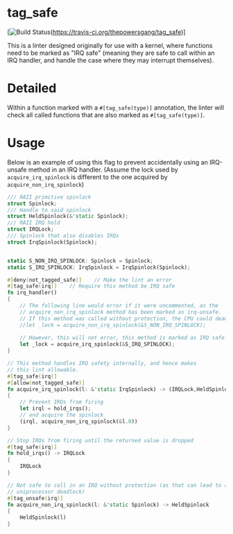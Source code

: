# tag_safe

[![Build Status](https://travis-ci.org/thepowersgang/tag_safe.svg)(https://travis-ci.org/thepowersgang/tag_safe)]

This is a linter designed originally for use with a kernel, where functions need to be marked as "IRQ safe" (meaning they are safe to call
within an IRQ handler, and handle the case where they may interrupt themselves).

# Detailed #
Within a function marked with a `#[tag_safe(type)]` annotation, the linter will check all called functions that are also marked as `#[tag_safe(type)]`.

# Usage #
Below is an example of using this flag to prevent accidentally using an IRQ-unsafe method in an IRQ handler.
(Assume the lock used by `acquire_irq_spinlock` is different to the one acquired by `acquire_non_irq_spinlock`)

```rust
/// RAII primitive spinlock
struct Spinlock;
/// Handle to said spinlock
struct HeldSpinlock(&'static Spinlock);
/// RAII IRQ hold
struct IRQLock;
/// Spinlock that also disables IRQs
struct IrqSpinlock(Spinlock);


static S_NON_IRQ_SPINLOCK: Spinlock = Spinlock;
static S_IRQ_SPINLOCK: IrqSpinlock = IrqSpinlock(Spinlock);

#[deny(not_tagged_safe)]	// Make the lint an error
#[tag_safe(irq)]	// Require this method be IRQ safe
fn irq_handler()
{
	// The following line would error if it were uncommented, as the
	// acquire_non_irq_spinlock method has been marked as irq-unsafe.
	// If this method was called without protection, the CPU could deadlock.
	//let _lock = acquire_non_irq_spinlock(&S_NON_IRQ_SPINLOCK);
	
	// However, this will not error, this method is marked as IRQ safe
	let _lock = acquire_irq_spinlock(&S_IRQ_SPINLOCK);
}

// This method handles IRQ safety internally, and hence makes
// this lint allowable.
#[tag_safe(irq)]
#[allow(not_tagged_safe)]
fn acquire_irq_spinlock(l: &'static IrqSpinlock) -> (IRQLock,HeldSpinlock)
{
	// Prevent IRQs from firing
	let irql = hold_irqs();
	// and acquire the spinlock
	(irql, acquire_non_irq_spinlock(&l.0))
}

// Stop IRQs from firing until the returned value is dropped
#[tag_safe(irq)]
fn hold_irqs() -> IRQLock
{
	IRQLock
}

// Not safe to call in an IRQ without protection (as that can lead to a
// uniprocessor deadlock)
#[tag_unsafe(irq)]
fn acquire_non_irq_spinlock(l: &'static Spinlock) -> HeldSpinlock
{
	HeldSpinlock(l)
}
```
